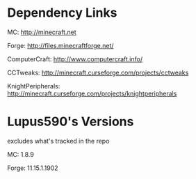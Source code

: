 # Dependency Links
MC: http://minecraft.net

Forge: http://files.minecraftforge.net/

ComputerCraft: http://www.computercraft.info/

CCTweaks: http://minecraft.curseforge.com/projects/cctweaks

KnightPeripherals: http://minecraft.curseforge.com/projects/knightperipherals

# Lupus590's Versions
excludes what's tracked in the repo

MC: 1.8.9

Forge: 11.15.1.1902